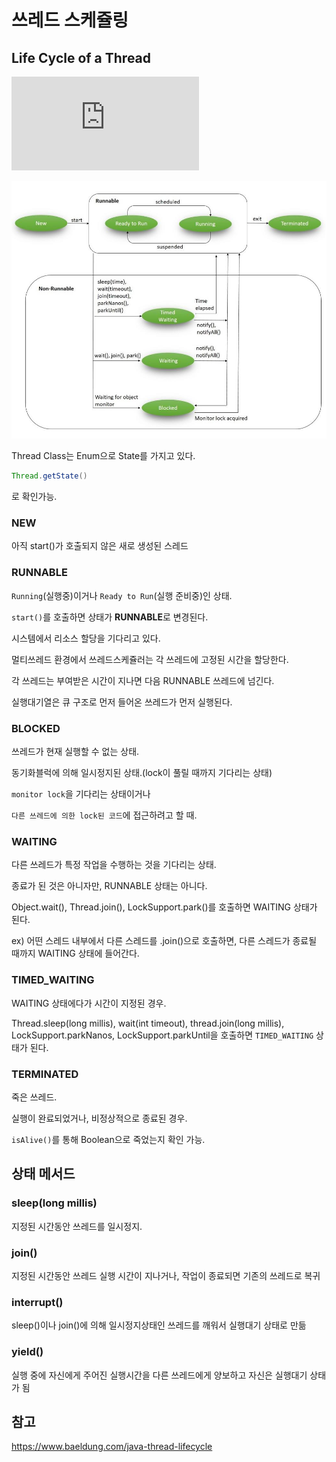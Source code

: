 # 쓰레드 스케쥴링

## Life Cycle of a Thread

![공식문서](https://docs.oracle.com/en/java/javase/17/docs/api/java.base/java/lang/Thread.State.html#WAITING)

![lifecycle](../../Images/Java/threadlifecycle.jpg)

Thread Class는 Enum으로 State를 가지고 있다.

```java
Thread.getState()
```

로 확인가능.

### NEW

아직 start()가 호출되지 않은 새로 생성된 스레드

### RUNNABLE

`Running`(실행중)이거나 `Ready to Run`(실행 준비중)인 상태.

`start()`를 호출하면 상태가 **RUNNABLE**로 변경된다.

시스템에서 리소스 할당을 기다리고 있다.

멀티쓰레드 환경에서 쓰레드스케쥴러는 각 쓰레드에 고정된 시간을 할당한다.

각 쓰레드는 부여받은 시간이 지나면 다음 RUNNABLE 쓰레드에 넘긴다.

실행대기열은 큐 구조로 먼저 들어온 쓰레드가 먼저 실행된다.

### BLOCKED

쓰레드가 현재 실행할 수 없는 상태.

동기화블럭에 의해 일시정지된 상태.(lock이 풀릴 때까지 기다리는 상태)

`monitor lock`을 기다리는 상태이거나

`다른 쓰레드에 의한 lock된 코드`에 접근하려고 할 때.

### WAITING

다른 쓰레드가 특정 작업을 수행하는 것을 기다리는 상태.

종료가 된 것은 아니자만, RUNNABLE 상태는 아니다.

Object.wait(), Thread.join(), LockSupport.park()를 호출하면 WAITING 상태가 된다.

ex) 어떤 스레드 내부에서 다른 스레드를 .join()으로 호출하면, 다른 스레드가 종료될 때까지 WAITING 상태에 들어간다.

### TIMED_WAITING

WAITING 상태에다가 시간이 지정된 경우.

Thread.sleep(long millis), wait(int timeout), thread.join(long millis), LockSupport.parkNanos, LockSupport.parkUntil을 호출하면 `TIMED_WAITING` 상태가 된다.

### TERMINATED

죽은 쓰레드.

실행이 완료되었거나, 비정상적으로 종료된 경우.

`isAlive()`를 통해 Boolean으로 죽었는지 확인 가능.

## 상태 메서드

### sleep(long millis)

지정된 시간동안 쓰레드를 일시정지.

### join()

지정된 시간동안 쓰레드 실행
시간이 지나거나, 작업이 종료되면 기존의 쓰레드로 복귀

### interrupt()

sleep()이나 join()에 의해 일시정지상태인 쓰레드를 깨워서 실행대기 상태로 만듦

### yield()

실행 중에 자신에게 주어진 실행시간을 다른 쓰레드에게 양보하고 자신은 실행대기 상태가 됨

## 참고

https://www.baeldung.com/java-thread-lifecycle
